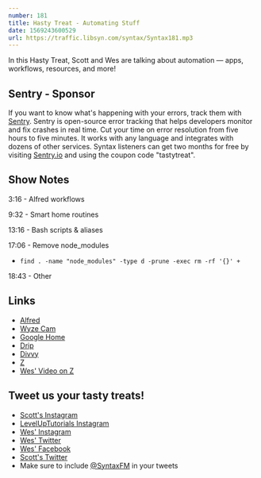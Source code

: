 ```yaml
---
number: 181
title: Hasty Treat - Automating Stuff
date: 1569243600529
url: https://traffic.libsyn.com/syntax/Syntax181.mp3
---
```


In this Hasty Treat, Scott and Wes are talking about automation — apps, workflows, resources, and more!

## Sentry - Sponsor
If you want to know what's happening with your errors, track them with [Sentry](https://sentry.io/). Sentry is open-source error tracking that helps developers monitor and fix crashes in real time. Cut your time on error resolution from five hours to five minutes. It works with any language and integrates with dozens of other services. Syntax listeners can get two months for free by visiting [Sentry.io](https://sentry.io/) and using the coupon code "tastytreat".

## Show Notes

3:16 - Alfred workflows

9:32 - Smart home routines

13:16 - Bash scripts & aliases

17:06 - Remove node_modules

* `find . -name "node_modules" -type d -prune -exec rm -rf '{}' +`

18:43 - Other

## Links
* [Alfred](https://www.alfredapp.com/)
* [Wyze Cam](https://www.wyze.com/)
* [Google Home](https://store.google.com/gb/product/google_home)
* [Drip](https://www.drip.com/)
* [Divvy](https://mizage.com/divvy/)
* [Z](https://github.com/rupa/z)
* [Wes' Video on Z](https://www.youtube.com/watch?v=qbNn5zJLZU0)

## Tweet us your tasty treats!
* [Scott's Instagram](https://www.instagram.com/stolinski/)
* [LevelUpTutorials Instagram](https://www.instagram.com/LevelUpTutorials/)
* [Wes' Instagram](https://www.instagram.com/wesbos/)
* [Wes' Twitter](https://twitter.com/wesbos)
* [Wes' Facebook](https://www.facebook.com/wesbos.developer)
* [Scott's Twitter](https://twitter.com/stolinski)
* Make sure to include [@SyntaxFM](https://twitter.com/SyntaxFM) in your tweets